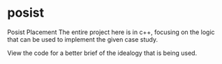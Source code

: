 # posist
Posist Placement
The entire project here is in c++, focusing on the logic that can be used to implement the given case study.

View the code for a better brief of the idealogy that is being used.
